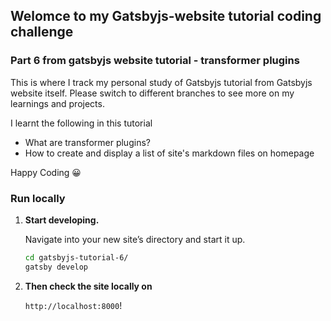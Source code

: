 ## Welomce to my Gatsbyjs-website tutorial coding challenge

### Part 6 from gatsbyjs website tutorial - transformer plugins

This is where I track my personal study of Gatsbyjs tutorial from Gatsbyjs website itself. Please switch to different branches to see more on my learnings and projects.

I learnt the following in this tutorial

- What are transformer plugins?
- How to create and display a list of site's markdown files on homepage

Happy Coding 😀

### Run locally

1. **Start developing.**

    Navigate into your new site’s directory and start it up.

    ```sh
    cd gatsbyjs-tutorial-6/
    gatsby develop
    ```

2. **Then check the site locally on**

    `http://localhost:8000`!
